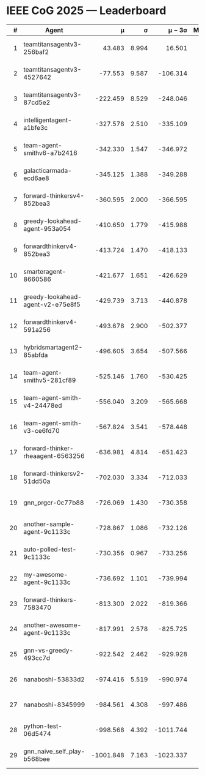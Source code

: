 # IEEE CoG 2025 — Leaderboard

| # | Agent | μ | σ | μ − 3σ | Matches | Updated |
|---:|---|---:|---:|---:|---:|---|
| 1 | teamtitansagentv3-256baf2 | 43.483 | 8.994 | 16.501 | 20916 | 2025-08-25 00:32 |
| 2 | teamtitansagentv3-4527642 | -77.553 | 9.587 | -106.314 | 20310 | 2025-08-25 00:32 |
| 3 | teamtitansagentv3-87cd5e2 | -222.459 | 8.529 | -248.046 | 21246 | 2025-08-25 00:32 |
| 4 | intelligentagent-a1bfe3c | -327.578 | 2.510 | -335.109 | 17416 | 2025-08-25 00:32 |
| 5 | team-agent-smithv6-a7b2416 | -342.330 | 1.547 | -346.972 | 20340 | 2025-08-25 00:32 |
| 6 | galacticarmada-ecd6ae8 | -345.125 | 1.388 | -349.288 | 19040 | 2025-08-25 00:32 |
| 7 | forward-thinkersv4-852bea3 | -360.595 | 2.000 | -366.595 | 16585 | 2025-08-25 00:32 |
| 8 | greedy-lookahead-agent-953a054 | -410.650 | 1.779 | -415.988 | 18774 | 2025-08-25 00:32 |
| 9 | forwardthinkerv4-852bea3 | -413.724 | 1.470 | -418.133 | 17248 | 2025-08-25 00:32 |
| 10 | smarteragent-8660586 | -421.677 | 1.651 | -426.629 | 17279 | 2025-08-25 00:32 |
| 11 | greedy-lookahead-agent-v2-e75e8f5 | -429.739 | 3.713 | -440.878 | 20914 | 2025-08-25 00:32 |
| 12 | forwardthinkerv4-591a256 | -493.678 | 2.900 | -502.377 | 16835 | 2025-08-25 00:32 |
| 13 | hybridsmartagent2-85abfda | -496.605 | 3.654 | -507.566 | 16847 | 2025-08-25 00:32 |
| 14 | team-agent-smithv5-281cf89 | -525.146 | 1.760 | -530.425 | 19720 | 2025-08-25 00:32 |
| 15 | team-agent-smith-v4-24478ed | -556.040 | 3.209 | -565.668 | 20416 | 2025-08-25 00:32 |
| 16 | team-agent-smith-v3-ce6fd70 | -567.824 | 3.541 | -578.448 | 20956 | 2025-08-25 00:32 |
| 17 | forward-thinker-rheaagent-6563256 | -636.981 | 4.814 | -651.423 | 19278 | 2025-08-25 00:32 |
| 18 | forward-thinkersv2-51dd50a | -702.030 | 3.334 | -712.033 | 19798 | 2025-08-25 00:32 |
| 19 | gnn_prgcr-0c77b88 | -726.069 | 1.430 | -730.358 | 18000 | 2025-08-25 00:32 |
| 20 | another-sample-agent-9c1133c | -728.867 | 1.086 | -732.126 | 20520 | 2025-08-25 00:32 |
| 21 | auto-polled-test-9c1133c | -730.356 | 0.967 | -733.256 | 21060 | 2025-08-25 00:32 |
| 22 | my-awesome-agent-9c1133c | -736.692 | 1.101 | -739.994 | 20520 | 2025-08-25 00:32 |
| 23 | forward-thinkers-7583470 | -813.300 | 2.022 | -819.366 | 18580 | 2025-08-25 00:32 |
| 24 | another-awesome-agent-9c1133c | -817.991 | 2.578 | -825.725 | 21720 | 2025-08-25 00:32 |
| 25 | gnn-vs-greedy-493cc7d | -922.542 | 2.462 | -929.928 | 15780 | 2025-08-25 00:32 |
| 26 | nanaboshi-53833d2 | -974.416 | 5.519 | -990.974 | 15840 | 2025-08-25 00:32 |
| 27 | nanaboshi-8345999 | -984.561 | 4.308 | -997.486 | 16670 | 2025-08-25 00:32 |
| 28 | python-test-06d5474 | -998.568 | 4.392 | -1011.744 | 16410 | 2025-08-25 00:32 |
| 29 | gnn_naive_self_play-b568bee | -1001.848 | 7.163 | -1023.337 | 16340 | 2025-08-25 00:32 |
